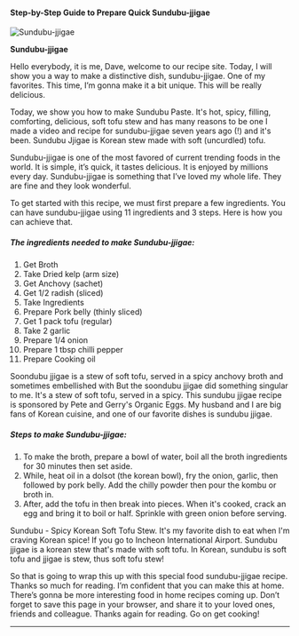             

#### Step-by-Step Guide to Prepare Quick Sundubu-jjigae

![Sundubu-jjigae](https://img-global.cpcdn.com/recipes/1d8ef46ffa94775a/751x532cq70/sundubu-jjigae-recipe-main-photo.jpg)

**Sundubu-jjigae**

Hello everybody, it is me, Dave, welcome to our recipe site. Today, I will show you a way to make a distinctive dish, sundubu-jjigae. One of my favorites. This time, I’m gonna make it a bit unique. This will be really delicious.

Today, we show you how to make Sundubu Paste. It's hot, spicy, filling, comforting, delicious, soft tofu stew and has many reasons to be one I made a video and recipe for sundubu-jjigae seven years ago (!) and it's been. Sundubu Jjigae is Korean stew made with soft (uncurdled) tofu.

Sundubu-jjigae is one of the most favored of current trending foods in the world. It is simple, it’s quick, it tastes delicious. It is enjoyed by millions every day. Sundubu-jjigae is something that I’ve loved my whole life. They are fine and they look wonderful.

To get started with this recipe, we must first prepare a few ingredients. You can have sundubu-jjigae using 11 ingredients and 3 steps. Here is how you can achieve that.

##### The ingredients needed to make Sundubu-jjigae:

1.  Get Broth
2.  Take Dried kelp (arm size)
3.  Get Anchovy (sachet)
4.  Get 1/2 radish (sliced)
5.  Take Ingredients
6.  Prepare Pork belly (thinly sliced)
7.  Get 1 pack tofu (regular)
8.  Take 2 garlic
9.  Prepare 1/4 onion
10.  Prepare 1 tbsp chilli pepper
11.  Prepare Cooking oil

Soondubu jjigae is a stew of soft tofu, served in a spicy anchovy broth and sometimes embellished with But the soondubu jjigae did something singular to me. It's a stew of soft tofu, served in a spicy. This sundubu jjigae recipe is sponsored by Pete and Gerry's Organic Eggs. My husband and I are big fans of Korean cuisine, and one of our favorite dishes is sundubu jjigae.

##### Steps to make Sundubu-jjigae:

1.  To make the broth, prepare a bowl of water, boil all the broth ingredients for 30 minutes then set aside.
2.  While, heat oil in a dolsot (the korean bowl), fry the onion, garlic, then followed by pork belly. Add the chilly powder then pour the kombu or broth in.
3.  After, add the tofu in then break into pieces. When it's cooked, crack an egg and bring it to boil or half. Sprinkle with green onion before serving.

Sundubu - Spicy Korean Soft Tofu Stew. It's my favorite dish to eat when I'm craving Korean spice! If you go to Incheon International Airport. Sundubu jjigae is a korean stew that's made with soft tofu. In Korean, sundubu is soft tofu and jjigae is stew, thus soft tofu stew!

So that is going to wrap this up with this special food sundubu-jjigae recipe. Thanks so much for reading. I’m confident that you can make this at home. There’s gonna be more interesting food in home recipes coming up. Don’t forget to save this page in your browser, and share it to your loved ones, friends and colleague. Thanks again for reading. Go on get cooking!

* * *
